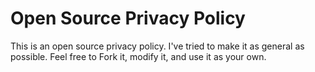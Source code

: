 Open Source Privacy Policy
==========================

This is an open source privacy policy. I've tried to make it as general as possible. Feel free to Fork it, modify it, and use it as your own.
